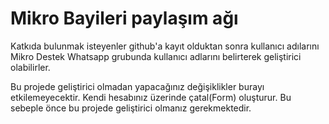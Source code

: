# Mikro Bayileri paylaşım ağı

Katkıda bulunmak isteyenler github'a kayıt olduktan sonra kullanıcı adılarını Mikro Destek Whatsapp grubunda kullanıcı adlarını belirterek geliştirici olabilirler.

Bu projede geliştirici olmadan yapacağınız değişiklikler burayı etkilemeyecektir. Kendi hesabınız üzerinde çatal(Form) oluşturur. Bu sebeple önce bu projede geliştirici olmanız gerekmektedir.  

